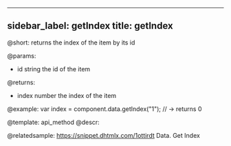 
---
sidebar_label: getIndex
title: getIndex
---          

@short:
returns the index of the item by its id

@params:

- id		string			the id of the item


@returns:

- index		number			the index of the item


@example:
var index = component.data.getIndex("1"); // -> returns 0

@template: api_method
@descr:

@relatedsample: https://snippet.dhtmlx.com/1ottirdt	Data. Get Index